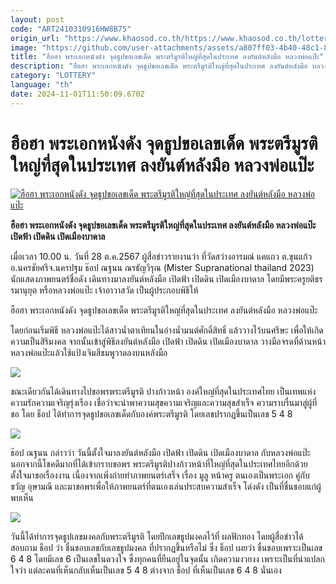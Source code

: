 ```yaml
---
layout: post
code: "ART2410310916HW8B75"
origin_url: "https://www.khaosod.co.th/https://www.khaosod.co.th/lottery/news_9479068"
image: "https://github.com/user-attachments/assets/a807ff03-4b40-48c1-8d77-8f738278729d"
title: "ฮือฮา พระเอกหนังดัง จุดธูปขอเลขเด็ด พระตรีมูรติใหญ่ที่สุดในประเทศ ลงยันต์หลังมือ หลวงพ่อแป๊ะ"
description: "ฮือฮา พระเอกหนังดัง จุดธูปขอเลขเด็ด พระตรีมูรติใหญ่ที่สุดในประเทศ ลงยันต์หลังมือ หลวงพ่อแป๊ะ เปิดฟ้า เปิดดิน เปิดเมืองบาดาล "
category: "LOTTERY"
language: "th"
date: 2024-11-01T11:50:09.670Z
---
```


# ฮือฮา พระเอกหนังดัง จุดธูปขอเลขเด็ด พระตรีมูรติใหญ่ที่สุดในประเทศ ลงยันต์หลังมือ หลวงพ่อแป๊ะ

[![ฮือฮา พระเอกหนังดัง จุดธูปขอเลขเด็ด พระตรีมูรติใหญ่ที่สุดในประเทศ ลงยันต์หลังมือ หลวงพ่อแป๊ะ](https://www.khaosod.co.th/wpapp/uploads/2024/10/lucky3-5.jpg "ฮือฮา พระเอกหนังดัง จุดธูปขอเลขเด็ด พระตรีมูรติใหญ่ที่สุดในประเทศ ลงยันต์หลังมือ หลวงพ่อแป๊ะ")](https://www.khaosod.co.th/wpapp/uploads/2024/10/lucky3-5.jpg)

**ฮือฮา พระเอกหนังดัง จุดธูปขอเลขเด็ด พระตรีมูรติใหญ่ที่สุดในประเทศ ลงยันต์หลังมือ หลวงพ่อแป๊ะ เปิดฟ้า เปิดดิน เปิดเมืองบาดาล**

เมื่อเวลา 10.00 น. วันที่ 28 ต.ค.2567 ผู้สื่อข่าวรายงานว่า ที่วัดสว่างอารมณ์ แคแถว ต.ขุนแก้ว อ.นครชัยศรีจ.นครปฐม ธ๊อป ณฐนน ณรธัญวิรุณ (Mister Supranational thailand 2023) นักแสดงภาพยนตร์ชื่อดัง เดินทางมาลงยันต์หลังมือ เปิดฟ้า เปิดดิน เปิดเมืองบาดาล โดยมีพระครูยติธรรมานุยุต หรือหลวงพ่อแป๊ะ เจ้าอาวาสวัด เป็นผู้ประกอบพิธีให้

ฮือฮา พระเอกหนังดัง จุดธูปขอเลขเด็ด พระตรีมูรติใหญ่ที่สุดในประเทศ ลงยันต์หลังมือ หลวงพ่อแป๊ะ

โดยก่อนเริ่มพิธี หลวงพ่อแป๊ะได้สาวน้ำตาเทียนในอ่างน้ำมนต์ศักดิ์สิทธิ์ แล้ววางไว้บนศรีษะ เพื่อให้เกิดความเป็นสิริมงคล จากนั้นเข้าสู่พิธีลงยันต์หลังมือ เปิดฟ้า เปิดดิน เปิดเมืองบาดาล วางมือจรดที่ด้านหน้าหลวงพ่อแป๊ะแล้วใช้แป้งเจิมสีชมพูวาดลงบนหลังมือ

[![](https://www.khaosod.co.th/wpapp/uploads/2024/10/lucky7-1.jpg)](https://www.khaosod.co.th/wpapp/uploads/2024/10/lucky7-1.jpg)

ขณะเดียวกันได้เดินทางไปขอพรพระตรีมูรติ ปางก้าวหน้า องค์ใหญ่ที่สุดในประเทศไทย เป็นเทพแห่งความรักความเจริญรุ่งเรือง เชื่อว่าจะนำพาความสุขความเจริญและความสุขสำเร็จ ความราบรื่นมาสู่ผู้ที่ขอ โดย ธ็อป ได้ทำการจุดธูปขอเลขเด็ดกับองค์พระตรีมูรติ โดยเลขปรากฏขึ้นเป็นเลข 5 4 8

[![](https://www.khaosod.co.th/wpapp/uploads/2024/10/lucky5-5.jpg)](https://www.khaosod.co.th/wpapp/uploads/2024/10/lucky5-5.jpg)

ธ๊อป ณฐนน กล่าวว่า วันนี้ตั้งใจมาลงยันต์หลังมือ เปิดฟ้า เปิดดิน เปิดเมืองบาดาล กับหลวงพ่อแป๊ะ นอกจากนี้โชคดีมากที่ได้เข้ากราบขอพร พระตรีมูรติปางก้าวหน้าที่ใหญ่ที่สุดในประเทศไทยอีกด้วย ตั้งใจมาขอเรื่องงาน เนื่องจากเพิ่งถ่ายทำภาพยนตร์เสร็จ เรื่อง มูลู หน้าครู ตนเองเป็นพระเอก คู่กับ ขวัญ อุษามณี และมาขอพรเพื่อให้ภาพยนตร์ที่ตนเองเล่นประสบความสำเร็จ โด่งดัง เป็นที่ชื่นชอบแก่ผู้พบเห็น

[![](https://www.khaosod.co.th/wpapp/uploads/2024/10/lucky6-3.jpg)](https://www.khaosod.co.th/wpapp/uploads/2024/10/lucky6-3.jpg)

วันนี้ได้ทำการจุดธูปเลขมงคลกับพระตรีมูรติ โดยปีกเลขธูปมงคลไว้ที่ ผลฟักทอง โดยผู้สื่อข่าวได้สอบถาม ธ็อป ว่า ชื่นชอบเลขกับเลขธูปมงคล ที่ปรากฏขึ้นหรือไม่ ซึ่ง ธ็อป เผยว่า ชื่นชอบเพราะเป็นเลข 6 4 8 โดยมีเลข 6 เป็นเลขในดวงใจ ซึ่งทุกคนที่ยืนอยู่ในจุดนั้น เกิดความงวยงง เพราะเป็นที่น่าแปลกใจว่า แต่ละคนที่เห็นกลับเห็นเป็นเลข 5 4 8 ต่างจาก ธ็อป ที่เห็นเป็นเลข 6 4 8 นั่นเอง